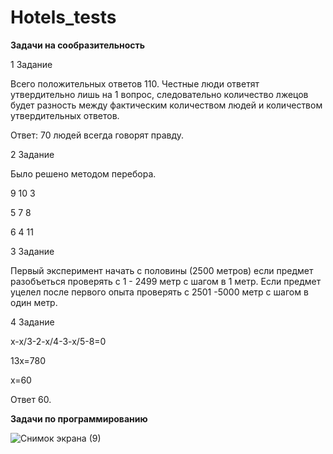 # Hotels_tests

**Задачи на сообразительность**

1 Задание

Всего положительных ответов 110. Честные люди ответят утвердительно лишь на 1 вопрос, следовательно количество лжецов будет разность между фактическим количеством людей и количеством утвердительных ответов. 

Ответ: 70 людей всегда говорят правду.

2 Задание

Было решено методом перебора.

9 10 3

5 7 8

6 4 11


3 Задание 

Первый эксперимент начать с половины (2500 метров) если предмет разобъеться проверять с 1 - 2499 метр с шагом в 1 метр.
Если предмет уцелел после первого опыта проверять с 2501 -5000 метр с шагом в один метр. 

4 Задание

x-x/3-2-x/4-3-x/5-8=0

13x=780

x=60

Ответ 60.

**Задачи по программированию**


![Снимок экрана (9)](https://user-images.githubusercontent.com/78875572/216810421-7e2cf245-8a16-4a93-94f6-9423e6b26fb8.png)
